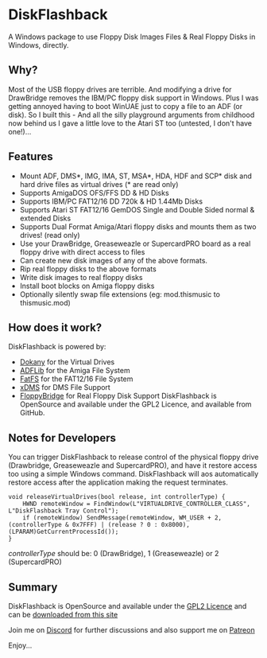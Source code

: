 # DiskFlashback
A Windows package to use Floppy Disk Images Files & Real Floppy Disks in Windows, directly.

## Why?
Most of the USB floppy drives are terrible. And modifying a drive for DrawBridge removes the IBM/PC floppy disk support in Windows. Plus I was getting annoyed having to boot WinUAE just to copy a file to an ADF (or disk). So I built this - And all the silly playground arguments from childhood now behind us I gave a little love to the Atari ST too (untested, I don't have one!)...

## Features
- Mount ADF, DMS*, IMG, IMA, ST, MSA*, HDA, HDF and SCP* disk and hard drive files as virtual drives (* are read only)
- Supports AmigaDOS OFS/FFS DD & HD Disks
- Supports IBM/PC FAT12/16 DD 720k & HD 1.44Mb Disks
- Supports Atari ST FAT12/16 GemDOS Single and Double Sided normal & extended Disks
- Supports Dual Format Amiga/Atari floppy disks and mounts them as two drives! (read only)
- Use your DrawBridge, Greaseweazle or SupercardPRO board as a real floppy drive with direct access to files
- Can create new disk images of any of the above formats.
- Rip real floppy disks to the above formats
- Write disk images to real floppy disks
- Install boot blocks on Amiga floppy disks
- Optionally silently swap file extensions (eg: mod.thismusic to thismusic.mod)



## How does it work?
DiskFlashback is powered by:
- [Dokany](https://github.com/dokan-dev/dokany) for the Virtual Drives
- [ADFLib](https://github.com/lclevy/ADFlib) for the Amiga File System
- [FatFS](http://elm-chan.org/fsw/ff/) for the FAT12/16 File System
- [xDMS](https://zakalwe.fi/~shd/foss/xdms/) for DMS File Support
- [FloppyBridge](https://amiga.robsmithdev.co.uk/winuae) for Real Floppy Disk Support
DiskFlashback is OpenSource and available under the GPL2 Licence, and available from GitHub.

## Notes for Developers
You can trigger DiskFlashback to release control of the physical floppy drive (Drawbridge, Greaseweazle and SupercardPRO), and have it restore access too using a simple Windows command.  DiskFlashback will aos automatically restore access after the application making the request terminates.

```  
void releaseVirtualDrives(bool release, int controllerType) {
	HWND remoteWindow = FindWindow(L"VIRTUALDRIVE_CONTROLLER_CLASS", L"DiskFlashback Tray Control");
	if (remoteWindow) SendMessage(remoteWindow, WM_USER + 2, (controllerType & 0x7FFF) | (release ? 0 : 0x8000), (LPARAM)GetCurrentProcessId());
}
```
*controllerType* should be: 0 (DrawBridge), 1 (Greaseweazle) or 2 (SupercardPRO)



## Summary
DiskFlashback is OpenSource and available under the [GPL2 Licence](https://www.gnu.org/licenses/old-licenses/gpl-2.0.en.html) and can be [downloaded from this site](https://robsmithdev.co.uk/diskflashback)

Join me on [Discord](https://discord.gg/HctVgSFEXu) for further discussions and also support me on [Patreon](https://www.patreon.com/RobSmithDev)
  
Enjoy...


      
